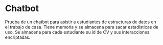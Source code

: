 # Chatbot
Prueba de un chatbot para asistir a estudiantes de estructuras de datos en el trabajo de casa. Tiene memoria y se almacena para sacar estadísticas de uso. Se almacena para cada estudiante su id de CV y sus interacciones encriptadas.
